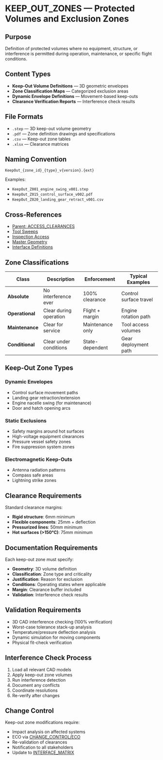 # KEEP_OUT_ZONES — Protected Volumes and Exclusion Zones

## Purpose

Definition of protected volumes where no equipment, structure, or interference is permitted during operation, maintenance, or specific flight conditions.

## Content Types

- **Keep-Out Volume Definitions** — 3D geometric envelopes
- **Zone Classification Maps** — Categorized exclusion areas
- **Dynamic Envelope Definitions** — Movement-based keep-outs
- **Clearance Verification Reports** — Interference check results

## File Formats

- `.step` — 3D keep-out volume geometry
- `.pdf` — Zone definition drawings and specifications
- `.csv` — Keep-out zone tables
- `.xlsx` — Clearance matrices

## Naming Convention

```
KeepOut_{zone_id}_{type}_v{version}.{ext}
```

Examples:
- `KeepOut_Z001_engine_swing_v001.step`
- `KeepOut_Z015_control_surface_v002.pdf`
- `KeepOut_Z020_landing_gear_retract_v001.csv`

## Cross-References

- [Parent: ACCESS_CLEARANCES](../README.md)
- [Tool Sweeps](../TOOL_SWEEPS/README.md)
- [Inspection Access](../INSPECTION/README.md)
- [Master Geometry](../../MASTER_GEOMETRY/REFERENCES/README.md)
- [Interface Definitions](../../INTERFACES/)

## Zone Classifications

| Class | Description | Enforcement | Typical Examples |
|-------|-------------|-------------|------------------|
| **Absolute** | No interference ever | 100% clearance | Control surface travel |
| **Operational** | Clear during operation | Flight + margin | Engine rotation path |
| **Maintenance** | Clear for service | Maintenance only | Tool access volumes |
| **Conditional** | Clear under conditions | State-dependent | Gear deployment path |

## Keep-Out Zone Types

### Dynamic Envelopes
- Control surface movement paths
- Landing gear retraction/extension
- Engine nacelle swing (for maintenance)
- Door and hatch opening arcs

### Static Exclusions
- Safety margins around hot surfaces
- High-voltage equipment clearances
- Pressure vessel safety zones
- Fire suppression system zones

### Electromagnetic Keep-Outs
- Antenna radiation patterns
- Compass safe areas
- Lightning strike zones

## Clearance Requirements

Standard clearance margins:
- **Rigid structure**: 6mm minimum
- **Flexible components**: 25mm + deflection
- **Pressurized lines**: 50mm minimum
- **Hot surfaces (>150°C)**: 75mm minimum

## Documentation Requirements

Each keep-out zone must specify:
- **Geometry**: 3D volume definition
- **Classification**: Zone type and criticality
- **Justification**: Reason for exclusion
- **Conditions**: Operating states where applicable
- **Margin**: Clearance buffer included
- **Validation**: Interference check results

## Validation Requirements

- 3D CAD interference checking (100% verification)
- Worst-case tolerance stack-up analysis
- Temperature/pressure deflection analysis
- Dynamic simulation for moving components
- Physical fit-check verification

## Interference Check Process

1. Load all relevant CAD models
2. Apply keep-out zone volumes
3. Run interference detection
4. Document any conflicts
5. Coordinate resolutions
6. Re-verify after changes

## Change Control

Keep-out zone modifications require:
- Impact analysis on affected systems
- ECO via [CHANGE_CONTROL/ECO](../../CHANGE_CONTROL/ECO/README.md)
- Re-validation of clearances
- Notification to all stakeholders
- Update to [INTERFACE_MATRIX](../../INTERFACE_MATRIX/README.md)

